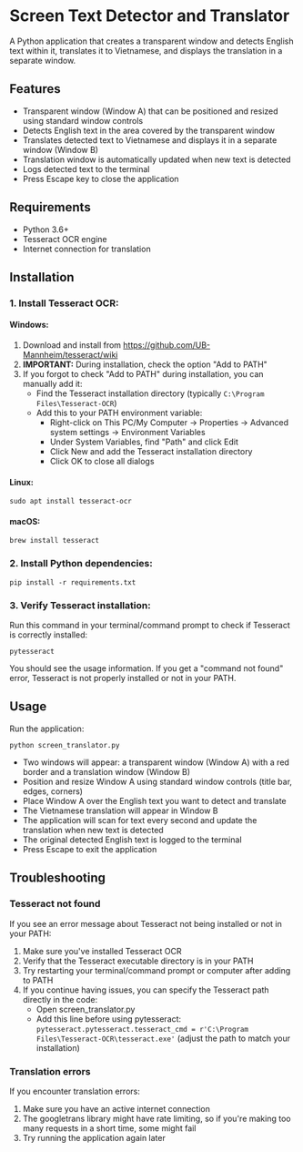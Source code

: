 # Screen Text Detector and Translator

A Python application that creates a transparent window and detects English text within it, translates it to Vietnamese, and displays the translation in a separate window.

## Features

-   Transparent window (Window A) that can be positioned and resized using standard window controls
-   Detects English text in the area covered by the transparent window
-   Translates detected text to Vietnamese and displays it in a separate window (Window B)
-   Translation window is automatically updated when new text is detected
-   Logs detected text to the terminal
-   Press Escape key to close the application

## Requirements

-   Python 3.6+
-   Tesseract OCR engine
-   Internet connection for translation

## Installation

### 1. Install Tesseract OCR:

#### Windows:

1. Download and install from https://github.com/UB-Mannheim/tesseract/wiki
2. **IMPORTANT:** During installation, check the option "Add to PATH"
3. If you forgot to check "Add to PATH" during installation, you can manually add it:
    - Find the Tesseract installation directory (typically `C:\Program Files\Tesseract-OCR`)
    - Add this to your PATH environment variable:
        - Right-click on This PC/My Computer → Properties → Advanced system settings → Environment Variables
        - Under System Variables, find "Path" and click Edit
        - Click New and add the Tesseract installation directory
        - Click OK to close all dialogs

#### Linux:

```
sudo apt install tesseract-ocr
```

#### macOS:

```
brew install tesseract
```

### 2. Install Python dependencies:

```
pip install -r requirements.txt
```

### 3. Verify Tesseract installation:

Run this command in your terminal/command prompt to check if Tesseract is correctly installed:

```
pytesseract
```

You should see the usage information. If you get a "command not found" error, Tesseract is not properly installed or not in your PATH.

## Usage

Run the application:

```
python screen_translator.py
```

-   Two windows will appear: a transparent window (Window A) with a red border and a translation window (Window B)
-   Position and resize Window A using standard window controls (title bar, edges, corners)
-   Place Window A over the English text you want to detect and translate
-   The Vietnamese translation will appear in Window B
-   The application will scan for text every second and update the translation when new text is detected
-   The original detected English text is logged to the terminal
-   Press Escape to exit the application

## Troubleshooting

### Tesseract not found

If you see an error message about Tesseract not being installed or not in your PATH:

1. Make sure you've installed Tesseract OCR
2. Verify that the Tesseract executable directory is in your PATH
3. Try restarting your terminal/command prompt or computer after adding to PATH
4. If you continue having issues, you can specify the Tesseract path directly in the code:
    - Open screen_translator.py
    - Add this line before using pytesseract: `pytesseract.pytesseract.tesseract_cmd = r'C:\Program Files\Tesseract-OCR\tesseract.exe'` (adjust the path to match your installation)

### Translation errors

If you encounter translation errors:

1. Make sure you have an active internet connection
2. The googletrans library might have rate limiting, so if you're making too many requests in a short time, some might fail
3. Try running the application again later

